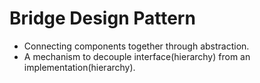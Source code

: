 # Bridge Design Pattern

- Connecting components together through abstraction.
- A mechanism to decouple interface(hierarchy) from an implementation(hierarchy). 